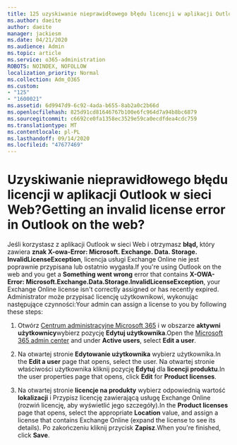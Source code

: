 ```yaml
---
title: 125 uzyskiwanie nieprawidłowego błędu licencji w aplikacji Outlook w sieci Web?
ms.author: daeite
author: daeite
manager: jackiesm
ms.date: 04/21/2020
ms.audience: Admin
ms.topic: article
ms.service: o365-administration
ROBOTS: NOINDEX, NOFOLLOW
localization_priority: Normal
ms.collection: Adm_O365
ms.custom:
- "125"
- "1600021"
ms.assetid: 6d9947d9-6c92-4ada-b655-8ab2a0c2b66d
ms.openlocfilehash: 825d91cd81646767b100e6fc964d7a94b8bc6879
ms.sourcegitcommit: c6692ce0fa1358ec3529e59ca0ecdfdea4cdc759
ms.translationtype: MT
ms.contentlocale: pl-PL
ms.lasthandoff: 09/14/2020
ms.locfileid: "47677469"
---
```

# <a name="getting-an-invalid-license-error-in-outlook-on-the-web"></a><span data-ttu-id="f83a6-102">Uzyskiwanie nieprawidłowego błędu licencji w aplikacji Outlook w sieci Web?</span><span class="sxs-lookup"><span data-stu-id="f83a6-102">Getting an invalid license error in Outlook on the web?</span></span>

<span data-ttu-id="f83a6-103">Jeśli korzystasz z aplikacji Outlook w sieci Web i otrzymasz **błąd,** który zawiera **znak X-owa-Error: Microsoft. Exchange. Data. Storage. InvalidLicenseException**, licencja usługi Exchange Online nie jest poprawnie przypisana lub ostatnio wygasła.</span><span class="sxs-lookup"><span data-stu-id="f83a6-103">If you're using Outlook on the web and you get a **Something went wrong** error that contains **X-OWA-Error: Microsoft.Exchange.Data.Storage.InvalidLicenseException**, your Exchange Online license isn't correctly assigned or has recently expired.</span></span> <span data-ttu-id="f83a6-104">Administrator może przypisać licencję użytkownikowi, wykonując następujące czynności:</span><span class="sxs-lookup"><span data-stu-id="f83a6-104">Your admin can assign a license to you by following these steps:</span></span>
  
1. <span data-ttu-id="f83a6-105">Otwórz [Centrum administracyjne Microsoft 365](https://portal.office.com/adminportal/home#/homepage) i w obszarze **aktywni użytkownicy**wybierz pozycję **Edytuj użytkownika**.</span><span class="sxs-lookup"><span data-stu-id="f83a6-105">Open the [Microsoft 365 admin center](https://portal.office.com/adminportal/home#/homepage) and under **Active users**, select **Edit a user**.</span></span>

2. <span data-ttu-id="f83a6-106">Na otwartej stronie **Edytowanie użytkownika** wybierz użytkownika.</span><span class="sxs-lookup"><span data-stu-id="f83a6-106">In the **Edit a user** page that opens, select the user.</span></span> <span data-ttu-id="f83a6-107">Na otwartej stronie właściwości użytkownika kliknij pozycję **Edytuj** dla **licencji produktu**.</span><span class="sxs-lookup"><span data-stu-id="f83a6-107">In the user properties page that opens, click **Edit** for **Product licenses**.</span></span>

3. <span data-ttu-id="f83a6-108">Na otwartej stronie **licencje na produkty** wybierz odpowiednią wartość **lokalizacji** i Przypisz licencję zawierającą usługę Exchange Online (rozwiń licencję, aby wyświetlić jego szczegóły).</span><span class="sxs-lookup"><span data-stu-id="f83a6-108">In the **Product licenses** page that opens, select the appropriate **Location** value, and assign a license that contains Exchange Online (expand the license to see its details).</span></span> <span data-ttu-id="f83a6-109">Po zakończeniu kliknij przycisk **Zapisz**.</span><span class="sxs-lookup"><span data-stu-id="f83a6-109">When you're finished, click **Save**.</span></span>
